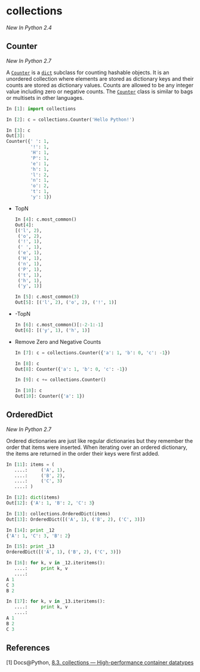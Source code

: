 # collections

*New In Python 2.4*

## Counter

*New In Python 2.7*

A [`Counter`](https://docs.python.org/2/library/collections.html#collections.Counter) is a [`dict`](https://docs.python.org/2/library/stdtypes.html#dict) subclass for counting hashable objects. It is an unordered collection where elements are stored as dictionary keys and their counts are stored as dictionary values. Counts are allowed to be any integer value including zero or negative counts. The [`Counter`](https://docs.python.org/2/library/collections.html#collections.Counter) class is similar to bags or multisets in other languages.

```python
In [1]: import collections

In [2]: c = collections.Counter('Hello Python!')

In [3]: c
Out[3]:
Counter({' ': 1,
         '!': 1,
         'H': 1,
         'P': 1,
         'e': 1,
         'h': 1,
         'l': 2,
         'n': 1,
         'o': 2,
         't': 1,
         'y': 1})
```

* TopN

  ```python
  In [4]: c.most_common()
  Out[4]:
  [('l', 2),
   ('o', 2),
   ('!', 1),
   (' ', 1),
   ('e', 1),
   ('H', 1),
   ('n', 1),
   ('P', 1),
   ('t', 1),
   ('h', 1),
   ('y', 1)]

  In [5]: c.most_common(3)
  Out[5]: [('l', 2), ('o', 2), ('!', 1)]
  ```

* -TopN

  ```python
  In [6]: c.most_common()[:-2-1:-1]
  Out[6]: [('y', 1), ('h', 1)]
  ```

* Remove Zero and Negative Counts

  ```python
  In [7]: c = collections.Counter({'a': 1, 'b': 0, 'c': -1})

  In [8]: c
  Out[8]: Counter({'a': 1, 'b': 0, 'c': -1})

  In [9]: c += collections.Counter()

  In [10]: c
  Out[10]: Counter({'a': 1})
  ```

## OrderedDict

*New In Python 2.7*

Ordered dictionaries are just like regular dictionaries but they remember the order that items were inserted. When iterating over an ordered dictionary, the items are returned in the order their keys were first added.

```python
In [11]: items = (
   ....:     ('A', 1),
   ....:     ('B', 2),
   ....:     ('C', 3)
   ....: )

In [12]: dict(items)
Out[12]: {'A': 1, 'B': 2, 'C': 3}

In [13]: collections.OrderedDict(items)
Out[13]: OrderedDict([('A', 1), ('B', 2), ('C', 3)])

In [14]: print _12
{'A': 1, 'C': 3, 'B': 2}

In [15]: print _13
OrderedDict([('A', 1), ('B', 2), ('C', 3)])

In [16]: for k, v in _12.iteritems():
   ....:     print k, v
   ....:
A 1
C 3
B 2

In [17]: for k, v in _13.iteritems():
   ....:     print k, v
   ....:
A 1
B 2
C 3
```

## References

[1] Docs@Python, [8.3. collections — High-performance container datatypes](https://docs.python.org/2/library/collections.html)

